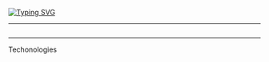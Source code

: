 <a href="https://git.io/typing-svg"><img src="https://readme-typing-svg.demolab.com?font=Fira+Code&pause=1000&color=F48222&width=435&lines=Welcome!+My+name+is+Nath%C3%A1lia+++%3A);I'm+a+Developer." alt="Typing SVG" /></a>

<hr>
<img src=""C:\Github\Foto_gif.png"">

<hr>

Techonologies 

